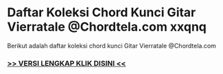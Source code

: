 
 # Daftar Koleksi Chord  Kunci Gitar Vierratale @Chordtela.com xxqnq


Berikut adalah daftar koleksi chord  kunci Gitar Vierratale @Chordtela.com

###  <a href="https://shortlighzx.web.app?sq=Daftar Koleksi Chord  Kunci Gitar Vierratale @Chordtela.com"> >> VERSI LENGKAP KLIK DISINI << </a>
